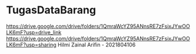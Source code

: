 # TugasDataBarang
[https://drive.google.com/drive/folders/1QmraWcYZ95ANnsRE7zFsixJYwOOLK6mF?usp=drive_link ](https://drive.google.com/drive/folders/1QmraWcYZ95ANnsRE7zFsixJYwOOLK6mF?usp=sharing)https://drive.google.com/drive/folders/1QmraWcYZ95ANnsRE7zFsixJYwOOLK6mF?usp=sharing
Hilmi Zainal Arifin - 2021804106
